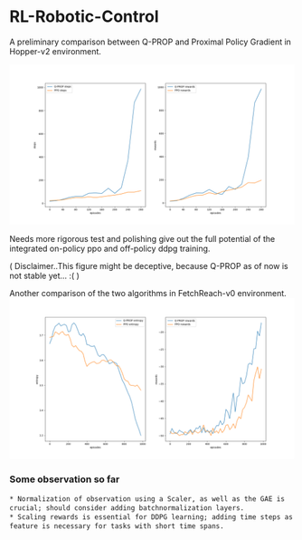 # RL-Robotic-Control

A preliminary comparison between Q-PROP and Proximal Policy Gradient in Hopper-v2 environment.

![placeholder](graph/hp_plot.png)

Needs more rigorous test and polishing give out the full potential of the integrated on-policy ppo and off-policy ddpg training.

( Disclaimer..This figure might be deceptive, because Q-PROP as of now is not stable yet... :( )

Another comparison of the two algorithms in FetchReach-v0 environment.
![placeholder](graph/fr_plot.png)

### Some observation so far

    * Normalization of observation using a Scaler, as well as the GAE is crucial; should consider adding batchnormalization layers.
    * Scaling rewards is essential for DDPG learning; adding time steps as feature is necessary for tasks with short time spans.